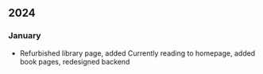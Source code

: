 ## 2024
### January
- Refurbished library page, added Currently
 reading to homepage, added book pages, redesigned backend


